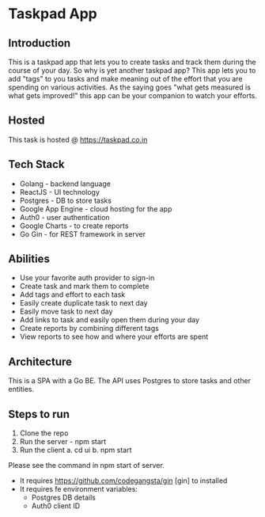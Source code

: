 # Taskpad App

## Introduction

This is a taskpad app that lets you to create tasks and track them during the course of your day.
So why is yet another taskpad app? This app lets you to add "tags" to you tasks and make
meaning out of the effort that you are spending on various activities. As the saying goes
"what gets measured is what gets improved!" this app can be your companion to watch your efforts.

## Hosted

This task is hosted @ https://taskpad.co.in

## Tech Stack

- Golang - backend language
- ReactJS - UI technology
- Postgres - DB to store tasks
- Google App Engine - cloud hosting for the app
- Auth0 - user authentication
- Google Charts - to create reports
- Go Gin - for REST framework in server

## Abilities

- Use your favorite auth provider to sign-in
- Create task and mark them to complete
- Add tags and effort to each task
- Easily create duplicate task to next day
- Easily move task to next day
- Add links to task and easily open them during your day
- Create reports by combining different tags
- View reports to see how and where your efforts are spent

## Architecture

This is a SPA with a Go BE. The API uses Postgres to store tasks and other entities.

## Steps to run

1. Clone the repo
2. Run the server - npm start
3. Run the client
   a. cd ui
   b. npm start

Please see the command in npm start of server.

- It requires https://github.com/codegangsta/gin [gin] to installed
- It requires fe environment variables:
  - Postgres DB details
  - Auth0 client ID
